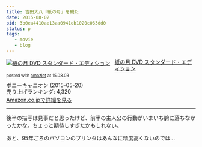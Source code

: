```yaml
---
title: 吉田大八『紙の月』を観た
date: 2015-08-02
pid: 3b0ea4410ae13aa0941eb1020c063dd0
status: p
tags:
   - movie
   - blog
---
```


<div class="amazlet-box" style="margin-bottom:0px;"><div class="amazlet-image" style="float:left;margin:0px 12px 1px 0px;"><a href="http://www.amazon.co.jp/exec/obidos/ASIN/B00TJPTIP0/dotimpact-22/ref=nosim/" name="amazletlink" target="_blank"><img src="http://ecx.images-amazon.com/images/I/51HNAMpcquL._SL160_.jpg" alt="紙の月 DVD スタンダード・エディション" style="border: none;" /></a></div><div class="amazlet-info" style="line-height:120%; margin-bottom: 10px"><div class="amazlet-name" style="margin-bottom:10px;line-height:120%"><a href="http://www.amazon.co.jp/exec/obidos/ASIN/B00TJPTIP0/dotimpact-22/ref=nosim/" name="amazletlink" target="_blank">紙の月 DVD スタンダード・エディション</a><div class="amazlet-powered-date" style="font-size:80%;margin-top:5px;line-height:120%">posted with <a href="http://www.amazlet.com/" title="amazlet" target="_blank">amazlet</a> at 15.08.03</div></div><div class="amazlet-detail">ポニーキャニオン (2015-05-20)<br />売り上げランキング: 4,320<br /></div><div class="amazlet-sub-info" style="float: left;"><div class="amazlet-link" style="margin-top: 5px"><a href="http://www.amazon.co.jp/exec/obidos/ASIN/B00TJPTIP0/dotimpact-22/ref=nosim/" name="amazletlink" target="_blank">Amazon.co.jpで詳細を見る</a></div></div></div><div class="amazlet-footer" style="clear: left"></div></div>

----

後半の描写は見事だと思ったけど、前半の主人公の行動がいまいち腑に落ちなかったかな。ちょっと期待しすぎたかもしれない。

あと、95年ごろのパソコンのプリンタはあんなに精度高くないのでは…
